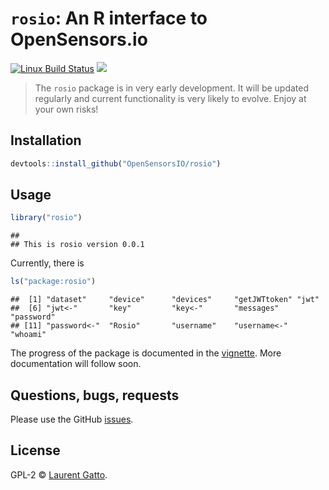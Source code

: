 <!-- README.md is generated from README.Rmd. Please edit that file -->

# `rosio`: An R interface to OpenSensors.io

[![Linux Build Status](https://travis-ci.org/lgatto/rosio.svg?branch=master)](https://travis-ci.org/rosio)
[![](http://www.r-pkg.org/badges/version/rosio)](http://www.r-pkg.org/pkg/rosio)
<!-- [![CRAN RStudio mirror downloads](http://cranlogs.r-pkg.org/badges/rosio)](http://www.r-pkg.org/pkg/rosio) -->

> The `rosio` package is in very early development. It will be updated
> regularly and current functionality is very likely to evolve. Enjoy
> at your own risks! 

## Installation

```r
devtools::install_github("OpenSensorsIO/rosio")
```

## Usage


```r
library("rosio")
```

```
## 
## This is rosio version 0.0.1
```

Currently, there is 


```r
ls("package:rosio")
```

```
##  [1] "dataset"     "device"      "devices"     "getJWTtoken" "jwt"        
##  [6] "jwt<-"       "key"         "key<-"       "messages"    "password"   
## [11] "password<-"  "Rosio"       "username"    "username<-"  "whoami"
```

The progress of the package is documented in the
[vignette](https://github.com/lgatto/rosio/blob/master/vignettes/rosio.md). More
documentation will follow soon.

## Questions, bugs, requests

Please use the GitHub
[issues](https://github.com/OpenSensorsIO/rosio/issues).


## License

GPL-2 © [Laurent Gatto](https://github.com/lgatto).
